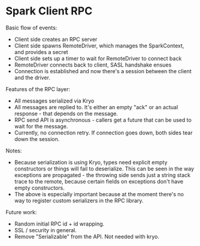 Spark Client RPC
================

Basic flow of events:

- Client side creates an RPC server
- Client side spawns RemoteDriver, which manages the SparkContext, and provides a secret
- Client side sets up a timer to wait for RemoteDriver to connect back
- RemoteDriver connects back to client, SASL handshake ensues
- Connection is established and now there's a session between the client and the driver.

Features of the RPC layer:

- All messages serialized via Kryo
- All messages are replied to. It's either an empty "ack" or an actual response - that depends
  on the message.
- RPC send API is asynchronous - callers get a future that can be used to wait for the message.
- Currently, no connection retry. If connection goes down, both sides tear down the session.

Notes:

- Because serialization is using Kryo, types need explicit empty constructors or things will
  fail to deserialize. This can be seen in the way exceptions are propagated - the throwing
  side sends just a string stack trace to the remote, because certain fields on exceptions
  don't have empty constructors.
- The above is especially important because at the moment there's no way to register custom
  serializers in the RPC library.

Future work:

- Random initial RPC id + id wrapping.
- SSL / security in general.
- Remove "Serializable" from the API. Not needed with kryo.
